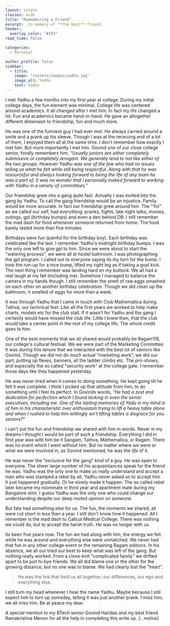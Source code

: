 ```yaml
---
layout: single
classes: wide
title: "Remembering a Friend"
excerpt: _In memory of **the best** friend_
header:
  overlay_color: "#333"
read_time: false

categories:
  - Personal

author_profile: false
sidebar:
  - title:
    image: "/assets/images/yadhu.jpg"
    image_alt: Yadhu
    text: Yadhu
---
```


I met Yadhu a few months into my first year at college.  During my initial
college days, the fun element was minimal. College life was centered around
academics. It all changed after I met him. In fact my life changed a lot. Fun
and academics became hand-in-hand. He gave an altogether different dimension to
friendship, fun and much more.

He was one of the funniest guy I had ever met. He always carried around a smile
and a prank up his sleeve. Though I was at the receiving end of a lot of them, I
enjoyed them all at the same time. I don't remember how exactly I met him. But
more importantly I met him. Govind one of our close college senior, fondly
remembers him. *“Usually juniors are either completely submissive or completely
arrogant. We generally tend to not like either of the two groups. However Yadhu
was one of the few who had no issues telling us what he felt while still being
respectful. Along with that he was resourceful and always looking forward to
being the life of any team he was a part of. It was no wonder that I personally
looked forward to working with Yadhu in a variety of committees.”*

Our friendship grew into a gang quite fast. Actually I was invited into the gang
by Yadhu. To call the gang friendship would be an injustice. Family would be
more accurate. In fact our friendship grew around him. The "Yo!" as we called
our self, had everything: pranks, fights, late night talks, movies, outings, gpl
(birthday bumps) and even a den behind DB. I still remember the mad dash for
food whenever someone returned from home. The food barely lasted more than five
minutes.

Birthdays were fun (painful for the birthday boy). Each birthday was celebrated
like the last. I remember Yadhu's  midnight birthday bumps. I was the only one
left to give gpl to him. Since we were about to start the "watering process", we
were all at hostel bathroom. I was photographing the gpl program. I called out
to everyone saying its my turn for the bump. I took the run-up for a nice bump,
lifted my right leg as if taking a goal kick. The next thing I remember was
landing hard on my buttock. We all had a real laugh at my fall (including me).
Somehow I managed to balance the camera in my hands though. I still remember the
smell of raw eggs smashed on each other on another birthday celebration. Though
we did clean up the bathroom, it smelled of eggs for more than a week.

It was through Yadhu that I came in touch with Club Mathematica during Tathva,
our technical fest. Like all the first years we worked to help make charts,
models etc for the club stall. If it wasn’t for Yadhu and the gang I certainly
would have missed the club life. Little I knew then, that the club would take a
center point in the rest of my college life. The whole credit goes to him.

One of the best moments that we all shared would probably be Ragam’09, our
college's cultural festival. We we were part of the Marketing Committee. It was
during this tenure that we interacted with the best lot of seniors like Govind.
Though we did not do much actual "marketing work", we did our part; putting up
flexes, banners, all the ladder climbs etc. The pro-shows, and especially the so
called "security work" at the college gate. I remember those days like they
happened yesterday.

He was never tired when it comes to doing something. He kept going till he felt
it was complete. I think I picked up that attitude from him; to do something
until I feel its perfect. In Govinds words, *“He had a zest and dedication for
perfection which I found lacking in even the senior executives, including me.
One of the lasting memories of Yadu in my mind is of him in his characteristic
over enthusiasm trying to lift a heavy table alone and when I rushed to help him
wittingly isn't lifting tables a disgrace for you seniors?"*

I can't put the fun and friendship we shared with him in words. Never in my
dreams I thought I would be part of such a friendship. Everything I did in first
year was with him be it Sangam, Tathva, Mathematica, or Ragam. There was no
event which I went without him. But no matter where we were or what we were
involved in, as Govind mentioned, he was the *life* of it.

He was never the "exclusive for the gang" kind of a guy. He was open to
everyone. The sheer large number of his acquaintances speak for the friend he
was. Yadhu was the only one to make us really understand and accept a man who
was stamped a rebel by all. Yadhu never asked us to accept him. It just happened
gradually. Or he slowly made it happen. The so called rebel later became my
roommate in third year and apartment mate during my Bangalore stint. I guess
Yadhu was the only one who could change our understanding despite our deep
rooted opinion on someone.

But fate had something else for us. The fun, the moments we shared, all were cut
short in less than a year. I still don't know how it happened. All I remember is
the mad dash to Calicut Medical College. There was nothing we could do, but to
accept the harsh truth. He was no longer with us.

Its been five years now. The fun we had along with him, the energy we felt while
he was around and everything else were unmatched. We never had that fun in any
other college event or the remaining Ragam editions. In his absence, we all our
tried our best to keep what was left of the gang. But nothing really worked.
From a close-knit "complicated family" we drifted apart to be just hi-bye
friends. We all did blame one or the other for the growing distance, but no one
was to blame. We had clearly lost the "heart".

> He was the link that held us all together; our differences, our ego and
 everything else.

I still turn my head whenever I hear the name Yadhu. Maybe because I still
expect him to turn up someday, telling it was just another prank. I miss him; we
all miss him. Be at peace my dear.

A special mention to my BTech senior Govind Haridas and my best friend
Ramakrishna Menon for all the help in completing this write up.
{: .notice}
